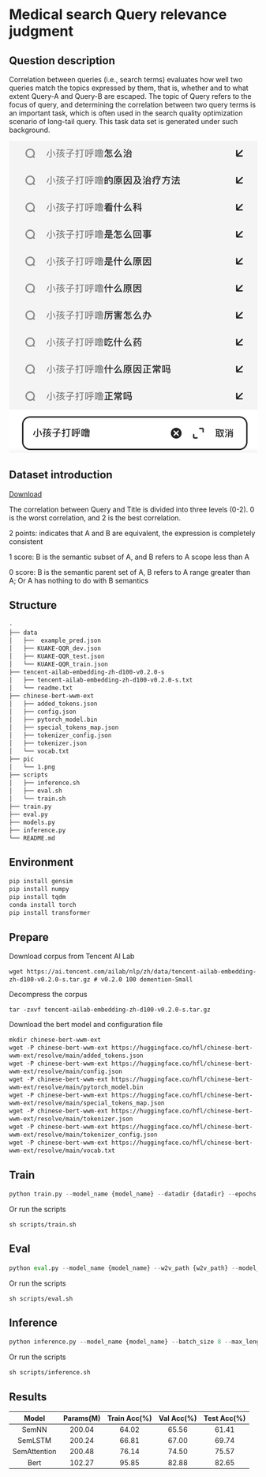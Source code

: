 # Medical search Query relevance judgment

## Question description
Correlation between queries (i.e., search terms) evaluates how well two queries match the topics expressed by them, that is, whether and to what extent Query-A and Query-B are escaped. The topic of Query refers to the focus of query, and determining the correlation between two query terms is an important task, which is often used in the search quality optimization scenario of long-tail query. This task data set is generated under such background.
<div align=center>

![examples](./pic/1.png)
</div>

## Dataset introduction

[Download](https://tianchi.aliyun.com/competition/entrance/532001/information)

The correlation between Query and Title is divided into three levels (0-2). 0 is the worst correlation, and 2 is the best correlation.

2 points: indicates that A and B are equivalent, the expression is completely consistent

1 score: B is the semantic subset of A, and B refers to A scope less than A

0 score: B is the semantic parent set of A, B refers to A range greater than A; Or A has nothing to do with B semantics

## Structure
```
·
├── data
│   ├──  example_pred.json
│   ├── KUAKE-QQR_dev.json
│   ├── KUAKE-QQR_test.json
│   └── KUAKE-QQR_train.json
├── tencent-ailab-embedding-zh-d100-v0.2.0-s
│   ├── tencent-ailab-embedding-zh-d100-v0.2.0-s.txt
│   └── readme.txt
├── chinese-bert-wwm-ext
│   ├── added_tokens.json
│   ├── config.json
│   ├── pytorch_model.bin
│   ├── special_tokens_map.json
│   ├── tokenizer_config.json
│   ├── tokenizer.json
│   └── vocab.txt
├── pic
│   └── 1.png
├── scripts
│   ├── inference.sh
│   ├── eval.sh
│   └── train.sh
├── train.py
├── eval.py
├── models.py
├── inference.py   
└── README.md
```

## Environment

```shell
pip install gensim
pip install numpy
pip install tqdm
conda install torch
pip install transformer
```

## Prepare
Download corpus from Tencent AI Lab
```shell
wget https://ai.tencent.com/ailab/nlp/zh/data/tencent-ailab-embedding-zh-d100-v0.2.0-s.tar.gz # v0.2.0 100 demention-Small
```
Decompress the corpus
```shell
tar -zxvf tencent-ailab-embedding-zh-d100-v0.2.0-s.tar.gz
```

Download the bert model and configuration file

```shell
mkdir chinese-bert-wwm-ext
wget -P chinese-bert-wwm-ext https://huggingface.co/hfl/chinese-bert-wwm-ext/resolve/main/added_tokens.json
wget -P chinese-bert-wwm-ext https://huggingface.co/hfl/chinese-bert-wwm-ext/resolve/main/config.json
wget -P chinese-bert-wwm-ext https://huggingface.co/hfl/chinese-bert-wwm-ext/resolve/main/pytorch_model.bin
wget -P chinese-bert-wwm-ext https://huggingface.co/hfl/chinese-bert-wwm-ext/resolve/main/special_tokens_map.json
wget -P chinese-bert-wwm-ext https://huggingface.co/hfl/chinese-bert-wwm-ext/resolve/main/tokenizer.json
wget -P chinese-bert-wwm-ext https://huggingface.co/hfl/chinese-bert-wwm-ext/resolve/main/tokenizer_config.json
wget -P chinese-bert-wwm-ext https://huggingface.co/hfl/chinese-bert-wwm-ext/resolve/main/vocab.txt
```
## Train

```python
python train.py --model_name {model_name} --datadir {datadir} --epochs 30 --lr 1e-4 --max_length 32 --batch_size 8 --savepath ./results --gpu 0 --w2v_path {w2v_path}
```
Or run the scripts

```shell
sh scripts/train.sh
```

## Eval

```python
python eval.py --model_name {model_name} --w2v_path {w2v_path} --model_path {model_path}
```
Or run the scripts

```shell
sh scripts/eval.sh
```

## Inference
```python
python inference.py --model_name {model_name} --batch_size 8 --max_length 32 --savepath ./results --datadir {datadir} --model_path {model_path} --gpu 0 --w2v_path {w2v_path}
```
Or run the scripts

```shell
sh scripts/inference.sh
```

## Results

<div align=center>

| Model | Params(M) | Train Acc(%) |Val Acc(%)|Test Acc(%)|
| :----:| :----: | :----: |:----:|:----:|
| SemNN | 200.04 | 64.02 |65.56|61.41|
| SemLSTM | 200.24 | 66.81 |67.00|69.74|
| SemAttention |200.48| 76.14 |74.50|75.57|
| Bert | 102.27 | 95.85 |82.88|82.65|

</div>